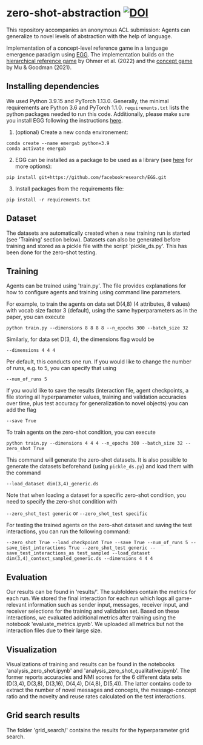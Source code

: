 # zero-shot-abstraction [![DOI](https://zenodo.org/badge/871153084.svg)](https://doi.org/10.5281/zenodo.15525663)
This repository accompanies an anonymous ACL submission: Agents can generalize to novel levels of abstraction with the help of
language.

Implementation of a concept-level reference game in a language emergence paradigm using [EGG](https://github.com/facebookresearch/EGG/tree/main). The implementation 
builds on the [hierarchical reference game](https://github.com/XeniaOhmer/hierarchical_reference_game/tree/master) by Ohmer et al. (2022) and the [concept game](https://github.com/jayelm/emergent-generalization/tree/master) by Mu & Goodman (2021).

## Installing dependencies
We used Python 3.9.15 and PyTorch 1.13.0. Generally, the minimal requirements are Python 3.6 and PyTorch 1.1.0.
`requirements.txt` lists the python packages needed to run this code. Additionally, please make sure you install EGG 
following the instructions [here](https://github.com/facebookresearch/EGG#installing-egg).
1. (optional) Create a new conda environement:
```
conda create --name emergab python=3.9
conda activate emergab
```
2. EGG can be installed as a package to be used as a library (see [here](https://github.com/facebookresearch/EGG#installing-egg) for more options):
```
pip install git+https://github.com/facebookresearch/EGG.git
```
3. Install packages from the requirements file:
```
pip install -r requirements.txt
```

## Dataset

The datasets are automatically created when a new training run is started (see 'Training' section below). Datasets can 
also be generated before training and stored as a pickle file with the script 'pickle_ds.py'. This has been done for the zero-shot testing.

## Training

Agents can be trained using 'train.py'. The file provides explanations for how to configure agents and training using 
command line parameters.

For example, to train the agents on data set D(4,8) (4 attributes, 8 values) with vocab size factor 3 (default), using 
the same hyperparameters as in the paper, you can execute

`python train.py --dimensions 8 8 8 8 --n_epochs 300 --batch_size 32`

Similarly, for data set D(3, 4), the dimensions flag would be

`--dimensions 4 4 4`

Per default, this conducts one run. If you would like to change the number of runs, e.g. to 5, you can specify that using

`--num_of_runs 5`

If you would like to save the results (interaction file, agent checkpoints, a file storing all hyperparameter values, 
training and validation accuracies over time, plus test accuracy for generalization to novel objects) you can add the flag

`--save True`

To train agents on the zero-shot condition, you can execute

`python train.py --dimensions 4 4 4 --n_epochs 300 --batch_size 32 --zero_shot True`

This command will generate the zero-shot datasets. It is also possible to generate the datasets beforehand (using `pickle_ds.py`) and load them with the command

`--load_dataset dim(3,4)_generic.ds`

Note that when loading a dataset for a specific zero-shot condition, you need to specify the zero-shot condition with

`--zero_shot_test generic` or `--zero_shot_test specific`

For testing the trained agents on the zero-shot dataset and saving the test interactions, you can run the following command:

`--zero_shot True --load_checkpoint True --save True --num_of_runs 5 --save_test_interactions True --zero_shot_test generic --save_test_interactions_as test_sampled --load_dataset dim(3,4)_context_sampled_generic.ds --dimensions 4 4 4`

## Evaluation

Our results can be found in 'results/'. The subfolders contain the metrics for each run. We stored the final interaction 
for each run which logs all game-relevant information such as sender input, messages, receiver input, and receiver 
selections for the training and validation set. Based on these interactions, we evaluated additional metrics after 
training using the notebook 'evaluate_metrics.ipynb'. We uploaded all metrics but not the interaction files due to their 
large size.

## Visualization

Visualizations of training and results can be found in the notebooks 'analysis_zero_shot.ipynb' and 'analysis_zero_shot_qualitative.ipynb'. 
The former reports accuracies and NMI scores for the 6 different data sets (D(3,4), D(3,8), D(3,16), D(4,4), D(4,8), D(5,4)). The 
latter contains code to extract the number of novel messages and concepts, the message-concept ratio and the novelty and reuse rates calculated on the test interactions.

## Grid search results

The folder 'grid_search/' contains the results for the hyperparameter grid search. 
